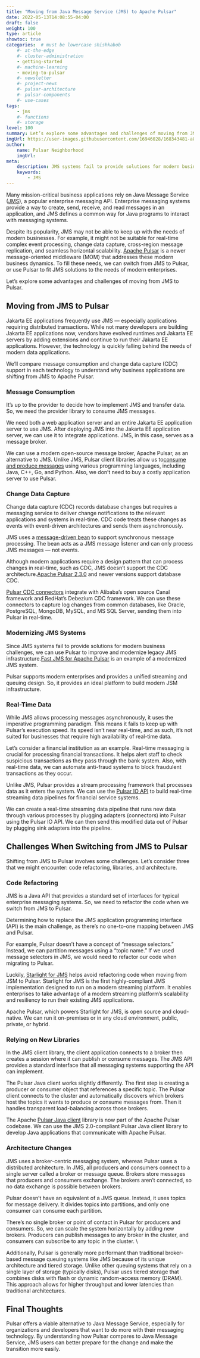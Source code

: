 ```yaml
---
title: "Moving from Java Message Service (JMS) to Apache Pulsar"
date: 2022-05-13T14:08:55-04:00
draft: false
weight: 100
type: article
showtoc: true
categories:  # must be lowercase shishkabob
    #- at-the-edge
    #- cluster-administration
    - getting-started
    #- machine-learning
    - moving-to-pulsar
    #- newsletter
    #- project-news
    #- pulsar-architecture
    #- pulsar-components
    #- use-cases
tags:
    - jms
    #- functions
    #- storage
level: 100
summary: Let’s explore some advantages and challenges of moving from JMS to Pulsar.
imgUrl: https://user-images.githubusercontent.com/16946028/168343481-a852dd84-ffd5-449d-ab85-14fd317a9685.png
author:
    name: Pulsar Neighborhood
    imgUrl: 
meta:
    description: JMS systems fail to provide solutions for modern business challenges while Pulsar can improve & modernize legacy JMS infrastructure. Read to find out more.
    keywords:
        - JMS
---
```


Many mission-critical business applications rely on Java Message Service ([JMS](https://jcp.org/en/jsr/detail?id=343)), a popular enterprise messaging API. Enterprise messaging systems provide a way to create, send, receive, and read messages in an application, and JMS defines a common way for Java programs to interact with messaging systems.

Despite its popularity, JMS may not be able to keep up with the needs of modern businesses. For example, it might not be suitable for real-time complex event processing, change data capture, cross-region message replication, and seamless horizontal scalability. [Apache Pulsar](https://pulsar.apache.org/) is a newer message-oriented middleware (MOM) that addresses these modern business dynamics. To fill these needs, we can switch from JMS to Pulsar, or use Pulsar to fit JMS solutions to the needs of modern enterprises.

Let’s explore some advantages and challenges of moving from JMS to Pulsar.

## Moving from JMS to Pulsar

Jakarta EE applications frequently use JMS — especially applications requiring distributed transactions. While not many developers are building Jakarta EE applications now, vendors have evolved runtimes and Jakarta EE servers by adding extensions and continue to run their Jakarta EE applications. However, the technology is quickly falling behind the needs of modern data applications.

We’ll compare message consumption and change data capture (CDC) support in each technology to understand why business applications are shifting from JMS to Apache Pulsar.

### Message Consumption

It’s up to the provider to decide how to implement JMS and transfer data. So, we need the provider library to consume JMS messages.

We need both a web application server and an entire Jakarta EE application server to use JMS. After deploying JMS into the Jakarta EE application server, we can use it to integrate applications. JMS, in this case, serves as a message broker.

We can use a modern open-source message broker, Apache Pulsar, as an alternative to JMS. Unlike JMS, Pulsar client libraries allow us to[consume and produce messages](https://pulsar.apache.org/docs/en/2.1.0-incubating/client-libraries/) using various programming languages, including Java, C++, Go, and Python. Also, we don’t need to buy a costly application server to use Pulsar.

### Change Data Capture

Change data capture (CDC) records database changes but requires a messaging service to deliver change notifications to the relevant applications and systems in real-time. CDC code treats these changes as events with event-driven architectures and sends them asynchronously.

JMS uses a [message-driven bean](https://docs.oracle.com/cd/E19798-01/821-1841/bncgq/index.html) to support synchronous message processing. The bean acts as a JMS message listener and can only process JMS messages — not events.

Although modern applications require a design pattern that can process changes in real-time, such as CDC, JMS doesn’t support the CDC architecture.[Apache Pulsar 2.3.0](https://pulsar.apache.org/blog/2019/02/20/Apache-Pulsar-2-3-0/) and newer versions support database CDC.

[Pulsar CDC connectors](https://pulsar.apache.org/docs/en/io-cdc/) integrate with Alibaba’s open source Canal framework and RedHat’s Debezium CDC framework. We can use these connectors to capture log changes from common databases, like Oracle, PostgreSQL, MongoDB, MySQL, and MS SQL Server, sending them into Pulsar in real-time.

### Modernizing JMS Systems

Since JMS systems fail to provide solutions for modern business challenges, we can use Pulsar to improve and modernize legacy JMS infrastructure.[Fast JMS for Apache Pulsar](https://github.com/datastax/pulsar-jms) is an example of a modernized JMS system.

Pulsar supports modern enterprises and provides a unified streaming and queuing design. So, it provides an ideal platform to build modern JSM infrastructure.

### Real-Time Data

While JMS allows processing messages asynchronously, it uses the imperative programming paradigm. This means it fails to keep up with Pulsar’s execution speed. Its speed isn’t near real-time, and as such, it’s not suited for businesses that require high availability of real-time data.

Let’s consider a financial institution as an example. Real-time messaging is crucial for processing financial transactions. It helps alert staff to check suspicious transactions as they pass through the bank system. Also, with real-time data, we can automate anti-fraud systems to block fraudulent transactions as they occur.

Unlike JMS, Pulsar provides a stream processing framework that processes data as it enters the system. We can use the [Pulsar IO API](https://pulsar.apache.org/docs/en/io-overview/) to build real-time streaming data pipelines for financial service systems.

We can create a real-time streaming data pipeline that runs new data through various processes by plugging adapters (connectors) into Pulsar using the Pulsar IO API. We can then send this modified data out of Pulsar by plugging sink adapters into the pipeline.

## Challenges When Switching from JMS to Pulsar

Shifting from JMS to Pulsar involves some challenges. Let’s consider three that we might encounter: code refactoring, libraries, and architecture.

### Code Refactoring

JMS is a Java API that provides a standard set of interfaces for typical enterprise messaging systems. So, we need to refactor the code when we switch from JMS to Pulsar.

Determining how to replace the JMS application programming interface (API) is the main challenge, as there’s no one-to-one mapping between JMS and Pulsar.

For example, Pulsar doesn’t have a concept of “message selectors.” Instead, we can partition messages using a “topic name.” If we used message selectors in JMS, we would need to refactor our code when migrating to Pulsar.

Luckily, [Starlight for JMS](https://docs.datastax.com/en/fast-pulsar-jms/docs/1.1/#:~:text=Starlight%20for%20JMS%20is%20the,run%20their%20existing%20JMS%20applications.) helps avoid refactoring code when moving from JSM to Pulsar. Starlight for JMS is the first highly-compliant JMS implementation designed to run on a modern streaming platform. It enables enterprises to take advantage of a modern streaming platform’s scalability and resiliency to run their existing JMS applications.

Apache Pulsar, which powers Starlight for JMS, is open source and cloud-native. We can run it on-premises or in any cloud environment, public, private, or hybrid.

### Relying on New Libraries

In the JMS client library, the client application connects to a broker then creates a session where it can publish or consume messages. The JMS API provides a standard interface that all messaging systems supporting the API can implement.

The Pulsar Java client works slightly differently. The first step is creating a producer or consumer object that references a specific topic. The Pulsar client connects to the cluster and automatically discovers which brokers host the topics it wants to produce or consume messages from. Then it handles transparent load-balancing across those brokers.

The Apache [Pulsar Java client](https://pulsar.apache.org/docs/en/client-libraries-java/) library is now part of the Apache Pulsar codebase. We can use the JMS 2.0-compliant Pulsar Java client library to develop Java applications that communicate with Apache Pulsar.

### Architecture Changes

JMS uses a broker-centric messaging system, whereas Pulsar uses a distributed architecture. In JMS, all producers and consumers connect to a single server called a broker or message queue. Brokers store messages that producers and consumers exchange. The brokers aren’t connected, so no data exchange is possible between brokers.

Pulsar doesn’t have an equivalent of a JMS queue. Instead, it uses topics for message delivery. It divides topics into partitions, and only one consumer can consume each partition.

There’s no single broker or point of contact in Pulsar for producers and consumers. So, we can scale the system horizontally by adding new brokers. Producers can publish messages to any broker in the cluster, and consumers can subscribe to any topic in the cluster. \

Additionally, Pulsar is generally more performant than traditional broker-based message queuing systems like JMS because of its unique architecture and tiered storage. Unlike other queuing systems that rely on a single layer of storage (typically disks), Pulsar uses tiered storage that combines disks with flash or dynamic random-access memory (DRAM). This approach allows for higher throughput and lower latencies than traditional architectures.

## Final Thoughts

Pulsar offers a viable alternative to Java Message Service, especially for organizations and developers that want to do more with their messaging technology. By understanding how Pulsar compares to Java Message Service, JMS users can better prepare for the change and make the transition more easily.
